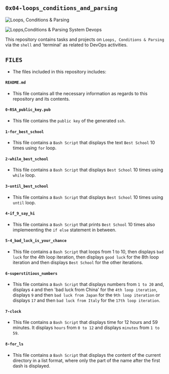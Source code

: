 ## `0x04-loops_conditions_and_parsing`

![Loops, Conditions & Parsing](https://media.geeksforgeeks.org/wp-content/uploads/20190726164056/Capture55555.jpg)

![Lopps,Conditions & Parsing System Devops](https://miro.medium.com/max/900/1*5WnS9BpXWButA9eNFWorXw.jpeg)

This repository contains tasks and projects on `Loops, Conditions & Parsing` via the `shell` and 'terminal' as related to DevOps activities.

## `FILES`
  - The files included in this repository includes:

#### `README.md`
  - This file contains all the necessary information as regards to this repository and its contents.

#### `0-RSA_public_key.pub`
  - This file contains the `public key` of the generated `ssh`.

#### `1-for_best_school`
  - This file contains a `Bash Script` that displays the text `Best School` 10 times using `for` loop.

#### `2-while_best_school`
  - This file contains a `Bash Script` that displays `Best School` 10 times using `while` loop.

#### `3-until_best_school`
  - This file contains 	a `Bash Script` that displays `Best School` 10 times using `until` loop.
#### `4-if_9_say_hi`
  - This file contains a `Bash Script` that prints `Best School` 10 times also implemeenting the `if else` statement in between.

#### `5-4_bad_luck_is_your_chance`
  - This file contains a `Bash Script` that loops from 1 to 10, then displays `bad luck` for the 4th loop iteration, then displays `good luck` for the 8th loop iteration and then displays `Best School` for the other iterations.

#### `6-superstitious_numbers`
  - This file contains a `Bash Script` that displays numbers from `1 to 20` and, displays `4` and then 'bad luck from China' for the `4th loop iteration`, displays `9` and then `bad luck from Japan` for the `9th loop iteration` or displays `17` and then `bad luck from Italy` for the `17th loop iteration`.

#### `7-clock`
  - This file contains a `Bash Script` that displays time for 12 hours and 59 minutes. It displays `hours` from `0 to 12` and displays `minutes` from `1 to 59`.

#### `8-for_ls`
  - This file contains a `Bash Script` that displays the content of the current directory in a list format, where only the part of the name after the first dash is displayed.
